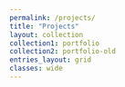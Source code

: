 ```yaml
---
permalink: /projects/
title: "Projects"
layout: collection
collection1: portfolio
collection2: portfolio-old
entries_layout: grid
classes: wide
---
```

 
